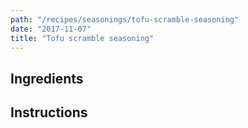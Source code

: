```yaml
---
path: "/recipes/seasonings/tofu-scramble-seasoning"
date: "2017-11-07"
title: "Tofu scramble seasoning"
---
```


## Ingredients

## Instructions
